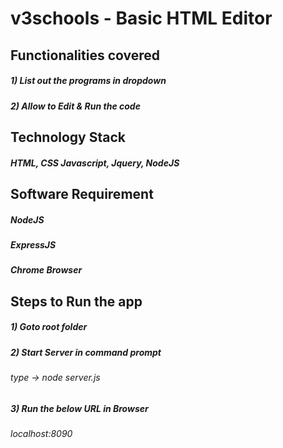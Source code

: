 # v3schools - Basic HTML Editor

## Functionalities covered
##### 1) List out the programs in dropdown
##### 2) Allow to Edit & Run the code 

## Technology Stack
##### HTML, CSS Javascript, Jquery, NodeJS

## Software Requirement
##### NodeJS 
##### ExpressJS 
##### Chrome Browser

## Steps to Run the app
##### 1) Goto root folder
##### 2) Start Server in command prompt
###### type -> node server.js 
##### 3) Run the below URL in Browser
###### localhost:8090

